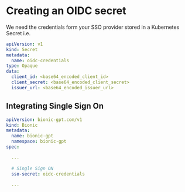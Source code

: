 # Creating an OIDC secret

We need the credentials form your SSO provider stored in a Kubernetes Secret i.e.

```yaml
apiVersion: v1
kind: Secret
metadata:
  name: oidc-credentials
type: Opaque
data:
  client_id: <base64_encoded_client_id>
  client_secret: <base64_encoded_client_secret>
  issuer_url: <base64_encoded_issuer_url>

```


## Integrating Single Sign On


```yaml
apiVersion: bionic-gpt.com/v1
kind: Bionic
metadata:
  name: bionic-gpt
  namespace: bionic-gpt 
spec:

  ...
  
  # Single Sign ON
  sso-secret: oidc-credentials

  ...

```
